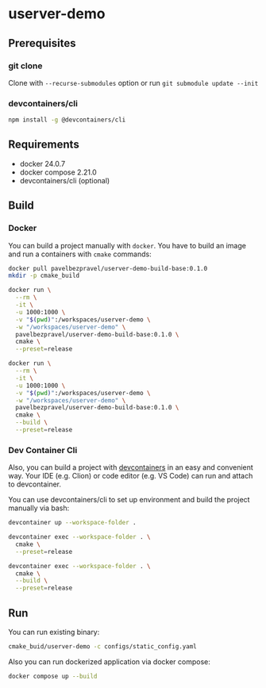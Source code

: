 # userver-demo

## Prerequisites

### git clone

Clone with `--recurse-submodules` option or run `git submodule update --init`

### devcontainers/cli

```bash
npm install -g @devcontainers/cli
```

## Requirements
- docker 24.0.7
- docker compose 2.21.0
- devcontainers/cli (optional)

## Build

### Docker

You can build a project manually with `docker`. You have to build an image and run a containers with `cmake` commands:
```bash
docker pull pavelbezpravel/userver-demo-build-base:0.1.0
mkdir -p cmake_build

docker run \
  --rm \
  -it \
  -u 1000:1000 \
  -v "$(pwd)":/workspaces/userver-demo \
  -w "/workspaces/userver-demo" \
  pavelbezpravel/userver-demo-build-base:0.1.0 \
  cmake \
  --preset=release

docker run \
  --rm \
  -it \
  -u 1000:1000 \
  -v "$(pwd)":/workspaces/userver-demo \
  -w "/workspaces/userver-demo" \
  pavelbezpravel/userver-demo-build-base:0.1.0 \
  cmake \
  --build \
  --preset=release
```

### Dev Container Cli

Also, you can build a project with [devcontainers](https://containers.dev/) in an easy and convenient way.
Your IDE (e.g. Clion) or code editor (e.g. VS Code) can run and attach to devcontainer.

You can use devcontainers/cli to set up environment and build the project manually via bash:
```bash
devcontainer up --workspace-folder .

devcontainer exec --workspace-folder . \
  cmake \
  --preset=release

devcontainer exec --workspace-folder . \
  cmake \
  --build \
  --preset=release
```

## Run

You can run existing binary:
```bash
cmake_buid/userver-demo -c configs/static_config.yaml
```

Also you can run dockerized application via docker compose:
```bash
docker compose up --build
```
